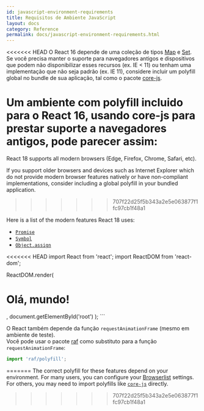 ```yaml
---
id: javascript-environment-requirements
title: Requisitos de Ambiente JavaScript
layout: docs
category: Reference
permalink: docs/javascript-environment-requirements.html
---
```


<<<<<<< HEAD
O React 16 depende de uma coleção de tipos [Map](https://developer.mozilla.org/pt-BR/docs/Web/JavaScript/Reference/Global_Objects/Map) e [Set](https://developer.mozilla.org/pt-BR/docs/Web/JavaScript/Reference/Global_Objects/Set). Se você precisa manter o suporte para navegadores antigos e dispositivos que podem não disponibilizar esses recursos (ex. IE < 11) ou tenham uma implementação que não seja padrão (ex. IE 11), considere incluir um polyfill global no bundle de sua aplicação, tal como o pacote [core-js](https://github.com/zloirock/core-js).

Um ambiente com polyfill incluido para o React 16, usando core-js para prestar suporte a navegadores antigos, pode parecer assim:
=======
React 18 supports all modern browsers (Edge, Firefox, Chrome, Safari, etc).

If you support older browsers and devices such as Internet Explorer which do not provide modern browser features natively or have non-compliant implementations, consider including a global polyfill in your bundled application.
>>>>>>> 707f22d25f5b343a2e5e063877f1fc97cb1f48a1

Here is a list of the modern features React 18 uses:
- [`Promise`](https://developer.mozilla.org/en-US/docs/Web/JavaScript/Reference/Global_Objects/Promise)
- [`Symbol`](https://developer.mozilla.org/en-US/docs/Web/JavaScript/Reference/Global_Objects/Symbol)
- [`Object.assign`](https://developer.mozilla.org/en-US/docs/Web/JavaScript/Reference/Global_Objects/Object/assign)

<<<<<<< HEAD
import React from 'react';
import ReactDOM from 'react-dom';

ReactDOM.render(
  <h1>Olá, mundo!</h1>,
  document.getElementById('root')
);
```

O React também depende da função `requestAnimationFrame` (mesmo em ambiente de teste).  
Você pode usar o pacote [raf](https://www.npmjs.com/package/raf) como substituto para a função `requestAnimationFrame`:

```js
import 'raf/polyfill';
```
=======
The correct polyfill for these features depend on your environment. For many users, you can configure your [Browserlist](https://github.com/browserslist/browserslist) settings. For others, you may need to import polyfills like [`core-js`](https://github.com/zloirock/core-js) directly.
>>>>>>> 707f22d25f5b343a2e5e063877f1fc97cb1f48a1
